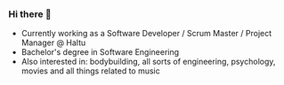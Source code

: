 ### Hi there 👋

- Currently working as a Software Developer / Scrum Master / Project Manager @ Haltu
- Bachelor's degree in Software Engineering
- Also interested in: bodybuilding, all sorts of engineering, psychology, movies and all things related to music 
